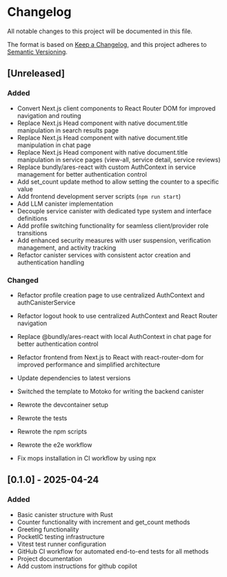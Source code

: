 # Changelog

All notable changes to this project will be documented in this file.

The format is based on [Keep a Changelog](https://keepachangelog.com/en/1.0.0/),
and this project adheres to [Semantic Versioning](https://semver.org/spec/v2.0.0.html).

## [Unreleased]

### Added

- Convert Next.js client components to React Router DOM for improved navigation and routing
- Replace Next.js Head component with native document.title manipulation in search results page
- Replace Next.js Head component with native document.title manipulation in chat page
- Replace Next.js Head component with native document.title manipulation in service pages (view-all, service detail, service reviews)
- Replace bundly/ares-react with custom AuthContext in service management for better authentication control
- Add set_count update method to allow setting the counter to a specific value
- Add frontend development server scripts (`npm run start`)
- Add LLM canister implementation
- Decouple service canister with dedicated type system and interface definitions
- Add profile switching functionality for seamless client/provider role transitions
- Add enhanced security measures with user suspension, verification management, and activity tracking
- Refactor canister services with consistent actor creation and authentication handling

### Changed

- Refactor profile creation page to use centralized AuthContext and authCanisterService
- Refactor logout hook to use centralized AuthContext and React Router navigation
- Replace @bundly/ares-react with local AuthContext in chat page for better authentication control

- Refactor frontend from Next.js to React with react-router-dom for improved performance and simplified architecture
- Update dependencies to latest versions
- Switched the template to Motoko for writing the backend canister
- Rewrote the devcontainer setup
- Rewrote the tests
- Rewrote the npm scripts
- Rewrote the e2e workflow
- Fix mops installation in CI workflow by using npx

## [0.1.0] - 2025-04-24

### Added

- Basic canister structure with Rust
- Counter functionality with increment and get_count methods
- Greeting functionality
- PocketIC testing infrastructure
- Vitest test runner configuration
- GitHub CI workflow for automated end-to-end tests for all methods
- Project documentation
- Add custom instructions for github copilot
